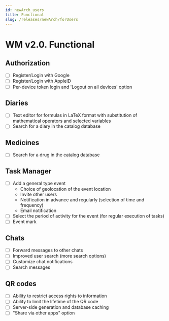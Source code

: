 ```yaml
---
id: newArch_users
title: Functional
slug: /releases/newArch/forUsers
---
```


# WM v2.0. Functional

## Authorization

- [ ] Register/Login with Google
- [ ] Register/Login with AppleID
- [ ] Per-device token login and 'Logout on all devices' option

## Diaries

- [ ] Text editor for formulas in LaTeX format with substitution of mathematical operators and selected variables
- [ ] Search for a diary in the catalog database

## Medicines

- [ ] Search for a drug in the catalog database

## Task Manager

- [ ] Add a general type event
  - Choice of geolocation of the event location
  - Invite other users
  - Notification in advance and regularly (selection of time and frequency)
  - Email notification
- [ ] Select the period of activity for the event (for regular execution of tasks)
- [ ] Event mark

## Chats

- [ ] Forward messages to other chats
- [ ] Improved user search (more search options)
- [ ] Customize chat notifications
- [ ] Search messages

## QR codes

- [ ] Ability to restrict access rights to information
- [ ] Ability to limit the lifetime of the QR code
- [ ] Server-side generation and database caching
- [ ] "Share via other apps" option
